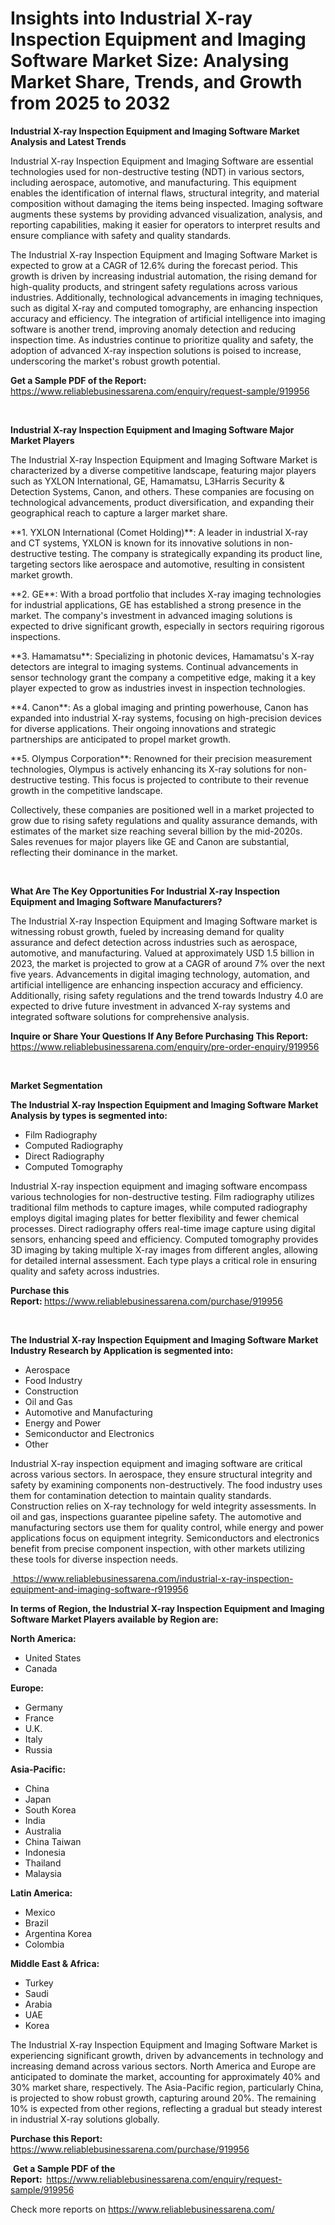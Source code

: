 <p><h1>Insights into Industrial X-ray Inspection Equipment and Imaging Software Market Size: Analysing Market Share, Trends, and Growth from 2025 to 2032</h1></p><p><strong>Industrial X-ray Inspection Equipment and Imaging Software Market Analysis and Latest Trends</strong></p>
<p><p>Industrial X-ray Inspection Equipment and Imaging Software are essential technologies used for non-destructive testing (NDT) in various sectors, including aerospace, automotive, and manufacturing. This equipment enables the identification of internal flaws, structural integrity, and material composition without damaging the items being inspected. Imaging software augments these systems by providing advanced visualization, analysis, and reporting capabilities, making it easier for operators to interpret results and ensure compliance with safety and quality standards.</p><p>The Industrial X-ray Inspection Equipment and Imaging Software Market is expected to grow at a CAGR of 12.6% during the forecast period. This growth is driven by increasing industrial automation, the rising demand for high-quality products, and stringent safety regulations across various industries. Additionally, technological advancements in imaging techniques, such as digital X-ray and computed tomography, are enhancing inspection accuracy and efficiency. The integration of artificial intelligence into imaging software is another trend, improving anomaly detection and reducing inspection time. As industries continue to prioritize quality and safety, the adoption of advanced X-ray inspection solutions is poised to increase, underscoring the market's robust growth potential.</p></p>
<p><strong>Get a Sample PDF of the Report:&nbsp;</strong> <a href="https://www.reliablebusinessarena.com/enquiry/request-sample/919956?utm_campaign=3173&utm_medium=2&utm_source=Github&utm_content=ia&utm_term=11032025&utm_id=industrial-x-ray-inspection-equipment-and-imaging-software">https://www.reliablebusinessarena.com/enquiry/request-sample/919956</a></p>
<p>&nbsp;</p>
<p><strong>Industrial X-ray Inspection Equipment and Imaging Software Major Market Players</strong></p>
<p><p>The Industrial X-ray Inspection Equipment and Imaging Software Market is characterized by a diverse competitive landscape, featuring major players such as YXLON International, GE, Hamamatsu, L3Harris Security & Detection Systems, Canon, and others. These companies are focusing on technological advancements, product diversification, and expanding their geographical reach to capture a larger market share.</p><p>**1. YXLON International (Comet Holding)**: A leader in industrial X-ray and CT systems, YXLON is known for its innovative solutions in non-destructive testing. The company is strategically expanding its product line, targeting sectors like aerospace and automotive, resulting in consistent market growth.</p><p>**2. GE**: With a broad portfolio that includes X-ray imaging technologies for industrial applications, GE has established a strong presence in the market. The company's investment in advanced imaging solutions is expected to drive significant growth, especially in sectors requiring rigorous inspections.</p><p>**3. Hamamatsu**: Specializing in photonic devices, Hamamatsu's X-ray detectors are integral to imaging systems. Continual advancements in sensor technology grant the company a competitive edge, making it a key player expected to grow as industries invest in inspection technologies.</p><p>**4. Canon**: As a global imaging and printing powerhouse, Canon has expanded into industrial X-ray systems, focusing on high-precision devices for diverse applications. Their ongoing innovations and strategic partnerships are anticipated to propel market growth.</p><p>**5. Olympus Corporation**: Renowned for their precision measurement technologies, Olympus is actively enhancing its X-ray solutions for non-destructive testing. This focus is projected to contribute to their revenue growth in the competitive landscape.</p><p>Collectively, these companies are positioned well in a market projected to grow due to rising safety regulations and quality assurance demands, with estimates of the market size reaching several billion by the mid-2020s. Sales revenues for major players like GE and Canon are substantial, reflecting their dominance in the market.</p></p>
<p>&nbsp;</p>
<p><strong>What Are The Key Opportunities For Industrial X-ray Inspection Equipment and Imaging Software Manufacturers?</strong></p>
<p><p>The Industrial X-ray Inspection Equipment and Imaging Software market is witnessing robust growth, fueled by increasing demand for quality assurance and defect detection across industries such as aerospace, automotive, and manufacturing. Valued at approximately USD 1.5 billion in 2023, the market is projected to grow at a CAGR of around 7% over the next five years. Advancements in digital imaging technology, automation, and artificial intelligence are enhancing inspection accuracy and efficiency. Additionally, rising safety regulations and the trend towards Industry 4.0 are expected to drive future investment in advanced X-ray systems and integrated software solutions for comprehensive analysis.</p></p>
<p><strong>Inquire or Share Your Questions If Any Before Purchasing This Report:</strong> <a href="https://www.reliablebusinessarena.com/enquiry/pre-order-enquiry/919956?utm_campaign=3173&utm_medium=2&utm_source=Github&utm_content=ia&utm_term=11032025&utm_id=industrial-x-ray-inspection-equipment-and-imaging-software">https://www.reliablebusinessarena.com/enquiry/pre-order-enquiry/919956</a></p>
<p>&nbsp;</p>
<p><strong>Market Segmentation</strong></p>
<p><strong>The Industrial X-ray Inspection Equipment and Imaging Software Market Analysis by types is segmented into:</strong></p>
<p><ul><li>Film Radiography</li><li>Computed Radiography</li><li>Direct Radiography</li><li>Computed Tomography</li></ul></p>
<p><p>Industrial X-ray inspection equipment and imaging software encompass various technologies for non-destructive testing. Film radiography utilizes traditional film methods to capture images, while computed radiography employs digital imaging plates for better flexibility and fewer chemical processes. Direct radiography offers real-time image capture using digital sensors, enhancing speed and efficiency. Computed tomography provides 3D imaging by taking multiple X-ray images from different angles, allowing for detailed internal assessment. Each type plays a critical role in ensuring quality and safety across industries.</p></p>
<p><strong>Purchase this Report:&nbsp;</strong><a href="https://www.reliablebusinessarena.com/purchase/919956?utm_campaign=3173&utm_medium=2&utm_source=Github&utm_content=ia&utm_term=11032025&utm_id=industrial-x-ray-inspection-equipment-and-imaging-software">https://www.reliablebusinessarena.com/purchase/919956</a></p>
<p>&nbsp;</p>
<p><strong>The Industrial X-ray Inspection Equipment and Imaging Software Market Industry Research by Application is segmented into:</strong></p>
<p><ul><li>Aerospace</li><li>Food Industry</li><li>Construction</li><li>Oil and Gas</li><li>Automotive and Manufacturing</li><li>Energy and Power</li><li>Semiconductor and Electronics</li><li>Other</li></ul></p>
<p><p>Industrial X-ray inspection equipment and imaging software are critical across various sectors. In aerospace, they ensure structural integrity and safety by examining components non-destructively. The food industry uses them for contamination detection to maintain quality standards. Construction relies on X-ray technology for weld integrity assessments. In oil and gas, inspections guarantee pipeline safety. The automotive and manufacturing sectors use them for quality control, while energy and power applications focus on equipment integrity. Semiconductors and electronics benefit from precise component inspection, with other markets utilizing these tools for diverse inspection needs.</p></p>
<p><a href="https://www.reliablebusinessarena.com/industrial-x-ray-inspection-equipment-and-imaging-software-r919956?utm_campaign=3173&utm_medium=2&utm_source=Github&utm_content=ia&utm_term=11032025&utm_id=industrial-x-ray-inspection-equipment-and-imaging-software">&nbsp;https://www.reliablebusinessarena.com/industrial-x-ray-inspection-equipment-and-imaging-software-r919956</a></p>
<p><strong>In terms of Region, the Industrial X-ray Inspection Equipment and Imaging Software Market Players available by Region are:</strong></p>
<p>
    <p> <strong> North America: </strong>
        <ul>
            <li>United States</li>
            <li>Canada</li>
        </ul>
        </p> 
    <p> <strong> Europe: </strong>
        <ul>
            <li>Germany</li>
            <li>France</li>
            <li>U.K.</li>
            <li>Italy</li>
            <li>Russia</li>
        </ul>
        </p> 
    <p> <strong> Asia-Pacific: </strong>
        <ul>
            <li>China</li>
            <li>Japan</li>
            <li>South Korea</li>
            <li>India</li>
            <li>Australia</li>
            <li>China Taiwan</li>
            <li>Indonesia</li>
            <li>Thailand</li>
            <li>Malaysia</li>
        </ul>
        </p> 
    <p> <strong> Latin America: </strong>
        <ul>
            <li>Mexico</li>
            <li>Brazil</li>
            <li>Argentina Korea</li>
            <li>Colombia</li>
        </ul>
        </p> 
    <p> <strong> Middle East & Africa: </strong>
        <ul>
            <li>Turkey</li>
            <li>Saudi</li>
            <li>Arabia</li>
            <li>UAE</li>
            <li>Korea</li>
        </ul>
    </p>
    </p>
<p><p>The Industrial X-ray Inspection Equipment and Imaging Software Market is experiencing significant growth, driven by advancements in technology and increasing demand across various sectors. North America and Europe are anticipated to dominate the market, accounting for approximately 40% and 30% market share, respectively. The Asia-Pacific region, particularly China, is projected to show robust growth, capturing around 20%. The remaining 10% is expected from other regions, reflecting a gradual but steady interest in industrial X-ray solutions globally.</p></p>
<p><strong>Purchase this Report: </strong><a href="https://www.reliablebusinessarena.com/purchase/919956?utm_campaign=3173&utm_medium=2&utm_source=Github&utm_content=ia&utm_term=11032025&utm_id=industrial-x-ray-inspection-equipment-and-imaging-software">https://www.reliablebusinessarena.com/purchase/919956</a></p>
<p>&nbsp;<strong>Get a Sample PDF of the Report:&nbsp;&nbsp;</strong><a href="https://www.reliablebusinessarena.com/enquiry/request-sample/919956?utm_campaign=3173&utm_medium=2&utm_source=Github&utm_content=ia&utm_term=11032025&utm_id=industrial-x-ray-inspection-equipment-and-imaging-software">https://www.reliablebusinessarena.com/enquiry/request-sample/919956</a></p>
<p><strong></strong></p>
<p>Check more reports on <a href="https://www.reliablebusinessarena.com/?utm_campaign=3173&utm_medium=2&utm_source=Github&utm_content=ia&utm_term=11032025&utm_id=industrial-x-ray-inspection-equipment-and-imaging-software">https://www.reliablebusinessarena.com/</a></p>